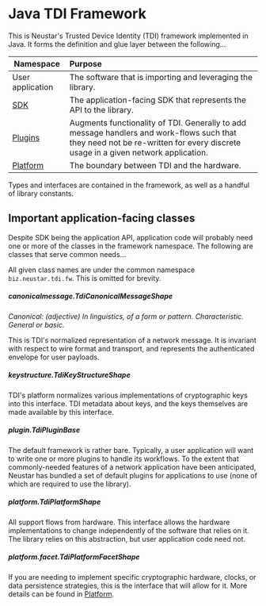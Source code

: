 # Java TDI Framework

This is Neustar's Trusted Device Identity (TDI) framework implemented in Java. It forms the definition and glue layer between the following...

| Namespace | Purpose |
| --- | :-- |
User application | The software that is importing and leveraging the library.
[SDK](https://github.com/Neustar-TDI/ntdi-sdk-java/sdk) | The application-facing SDK that represents the API to the library.
[Plugins](https://github.com/Neustar-TDI/ntdi-sdk-java/plugins) | Augments functionality of TDI. Generally to add message handlers and work-flows such that they need not be re-written for every discrete usage in a given network application.
[Platform](https://github.com/Neustar-TDI/ntdi-sdk-java/examples/platform) | The boundary between TDI and the hardware.

Types and interfaces are contained in the framework, as well as a handful of library constants.

## Important application-facing classes

Despite SDK being the application API, application code will probably need one or more of the classes in the framework namespace. The following are classes that serve common needs...

All given class names are under the common namespace `biz.neustar.tdi.fw`. This is omitted for brevity.

##### canonicalmessage.TdiCanonicalMessageShape
*Canonical: (adjective) In linguistics, of a form or pattern. Characteristic. General or basic.*

This is TDI's normalized representation of a network message. It is invariant with respect to wire format and transport, and represents the authenticated envelope for user payloads.

##### keystructure.TdiKeyStructureShape
TDI's platform normalizes various implementations of cryptographic keys into this interface. TDI metadata about keys, and the keys themselves are made available by this interface.

##### plugin.TdiPluginBase
The default framework is rather bare. Typically, a user application will want to write one or more plugins to handle its workflows. To the extent that commonly-needed features of a network application have been anticipated, Neustar has bundled a set of default plugins for applications to use (none of which are required to use the library).

##### platform.TdiPlatformShape
All support flows from hardware. This interface allows the hardware implementations to change independently of the software that relies on it. The library relies on this abstraction, but user application code need not.

##### platform.facet.TdiPlatformFacetShape
If you are needing to implement specific cryptographic hardware, clocks, or data persistence strategies, this is the interface that will allow for it. More details can be found in [Platform](https://github.com/Neustar-TDI/ntdi-sdk-java/examples/platform).

